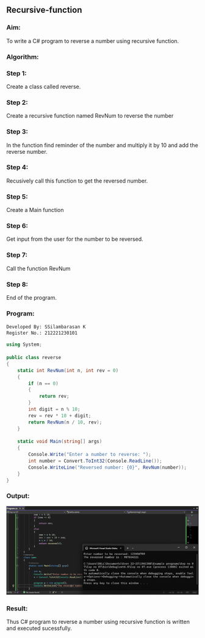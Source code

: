 ## Recursive-function
### Aim:

To write a C# program to reverse a number using recursive function.
### Algorithm:
### Step 1:

Create a class called reverse.
### Step 2:

Create a recursive function named RevNum to reverse the number
### Step 3:

In the function find reminder of the number and multiply it by 10 and add the reverse number.
### Step 4:

Recusively call this function to get the reversed number.
### Step 5:

Create a Main function
### Step 6:

Get input from the user for the number to be reversed.
### Step 7:

Call the function RevNum
### Step 8:

End of the program.

### Program:
```
Developed By: SSilambarasan K
Register No.: 212221230101
```
```c#
using System;

public class reverse
{
    static int RevNum(int n, int rev = 0)
    {
        if (n == 0)
        {
            return rev;
        }
        int digit = n % 10;
        rev = rev * 10 + digit;
        return RevNum(n / 10, rev);
    }

    static void Main(string[] args)
    {
        Console.Write("Enter a number to reverse: ");
        int number = Convert.ToInt32(Console.ReadLine());
        Console.WriteLine("Reversed number: {0}", RevNum(number));
    }
}
```
### Output:

![image](https://github.com/Shrruthilaya-Gangadaran/Recursive-function/raw/main/output1.png)
### Result:

Thus C# program to reverse a number using recursive function is written and executed sucessfully.
